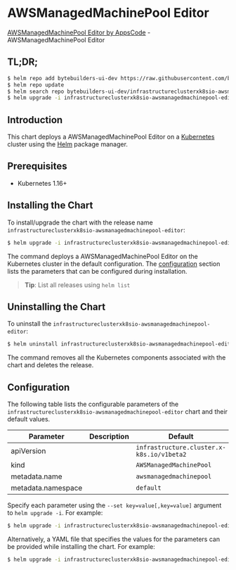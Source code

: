 # AWSManagedMachinePool Editor

[AWSManagedMachinePool Editor by AppsCode](https://byte.builders) - AWSManagedMachinePool Editor

## TL;DR;

```bash
$ helm repo add bytebuilders-ui-dev https://raw.githubusercontent.com/bytebuilders/ui-wizards/
$ helm repo update
$ helm search repo bytebuilders-ui-dev/infrastructureclusterxk8sio-awsmanagedmachinepool-editor --version=v0.4.17
$ helm upgrade -i infrastructureclusterxk8sio-awsmanagedmachinepool-editor bytebuilders-ui-dev/infrastructureclusterxk8sio-awsmanagedmachinepool-editor -n default --create-namespace --version=v0.4.17
```

## Introduction

This chart deploys a AWSManagedMachinePool Editor on a [Kubernetes](http://kubernetes.io) cluster using the [Helm](https://helm.sh) package manager.

## Prerequisites

- Kubernetes 1.16+

## Installing the Chart

To install/upgrade the chart with the release name `infrastructureclusterxk8sio-awsmanagedmachinepool-editor`:

```bash
$ helm upgrade -i infrastructureclusterxk8sio-awsmanagedmachinepool-editor bytebuilders-ui-dev/infrastructureclusterxk8sio-awsmanagedmachinepool-editor -n default --create-namespace --version=v0.4.17
```

The command deploys a AWSManagedMachinePool Editor on the Kubernetes cluster in the default configuration. The [configuration](#configuration) section lists the parameters that can be configured during installation.

> **Tip**: List all releases using `helm list`

## Uninstalling the Chart

To uninstall the `infrastructureclusterxk8sio-awsmanagedmachinepool-editor`:

```bash
$ helm uninstall infrastructureclusterxk8sio-awsmanagedmachinepool-editor -n default
```

The command removes all the Kubernetes components associated with the chart and deletes the release.

## Configuration

The following table lists the configurable parameters of the `infrastructureclusterxk8sio-awsmanagedmachinepool-editor` chart and their default values.

|     Parameter      | Description |                       Default                        |
|--------------------|-------------|------------------------------------------------------|
| apiVersion         |             | <code>infrastructure.cluster.x-k8s.io/v1beta2</code> |
| kind               |             | <code>AWSManagedMachinePool</code>                   |
| metadata.name      |             | <code>awsmanagedmachinepool</code>                   |
| metadata.namespace |             | <code>default</code>                                 |


Specify each parameter using the `--set key=value[,key=value]` argument to `helm upgrade -i`. For example:

```bash
$ helm upgrade -i infrastructureclusterxk8sio-awsmanagedmachinepool-editor bytebuilders-ui-dev/infrastructureclusterxk8sio-awsmanagedmachinepool-editor -n default --create-namespace --version=v0.4.17 --set apiVersion=infrastructure.cluster.x-k8s.io/v1beta2
```

Alternatively, a YAML file that specifies the values for the parameters can be provided while
installing the chart. For example:

```bash
$ helm upgrade -i infrastructureclusterxk8sio-awsmanagedmachinepool-editor bytebuilders-ui-dev/infrastructureclusterxk8sio-awsmanagedmachinepool-editor -n default --create-namespace --version=v0.4.17 --values values.yaml
```
